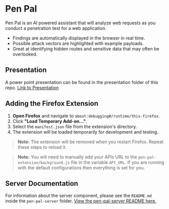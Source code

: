 # Pen Pal

Pen Pal is an AI powered assistant that will analyze web requests as you conduct a penetration test for a web application.

- Findings are automatically displayed in the browser in real time.
- Possible attack vectors are highlighted with example payloads.
- Great at identifying hidden routes and sensitive data that may often be overlooked.

## Presentation

A power point presentation can be found in the presentation folder of this repo.
[Link to Presentation](./presentation/penpal_presentation.pptx)

## Adding the Firefox Extension

1. **Open Firefox** and navigate to `about:debugging#/runtime/this-firefox`.
2. Click **"Load Temporary Add-on..."**.
3. Select the `manifest.json` file from the extension's directory.
4. The extension will be loaded temporarily for development and testing.

> **Note:** The extension will be removed when you restart Firefox. Repeat these steps to reload it.

> **Note:** You will need to manually add your APIs URL to the `pen-pal-extension/background.js` file in the variable `API_URL`. If you are running with the default configurations then everything is set for you.

## Server Documentation

For information about the server component, please see the `README.md` inside the `pen-pal-server` folder.
[View the pen-pal-server README here.](./pen-pal-server/README.md)
